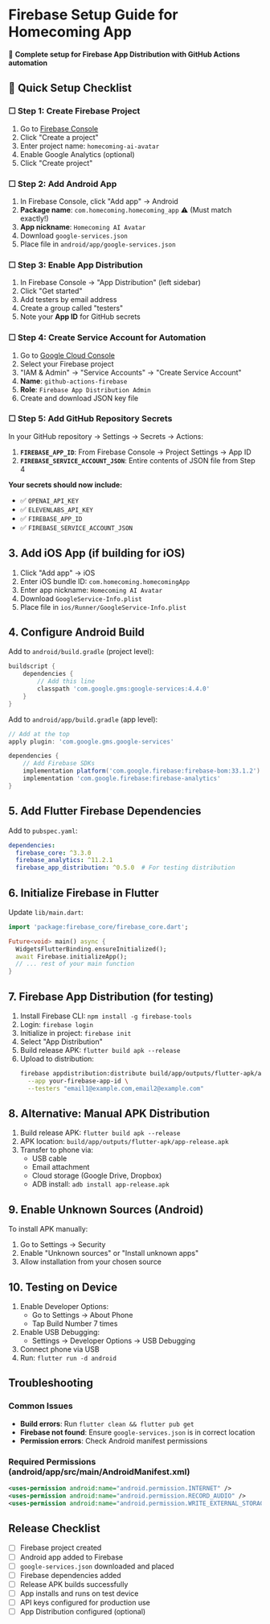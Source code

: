 # Firebase Setup Guide for Homecoming App

🚀 **Complete setup for Firebase App Distribution with GitHub Actions automation**

## 🎯 Quick Setup Checklist

### ☐ Step 1: Create Firebase Project
1. Go to [Firebase Console](https://console.firebase.google.com)
2. Click "Create a project"
3. Enter project name: `homecoming-ai-avatar`
4. Enable Google Analytics (optional)
5. Click "Create project"

### ☐ Step 2: Add Android App
1. In Firebase Console, click "Add app" → Android
2. **Package name**: `com.homecoming.homecoming_app` ⚠️ (Must match exactly!)
3. **App nickname**: `Homecoming AI Avatar`
4. Download `google-services.json`
5. Place file in `android/app/google-services.json`

### ☐ Step 3: Enable App Distribution
1. In Firebase Console → "App Distribution" (left sidebar)
2. Click "Get started"
3. Add testers by email address
4. Create a group called "testers"
5. Note your **App ID** for GitHub secrets

### ☐ Step 4: Create Service Account for Automation
1. Go to [Google Cloud Console](https://console.cloud.google.com)
2. Select your Firebase project
3. "IAM & Admin" → "Service Accounts" → "Create Service Account"
4. **Name**: `github-actions-firebase`
5. **Role**: `Firebase App Distribution Admin`
6. Create and download JSON key file

### ☐ Step 5: Add GitHub Repository Secrets
In your GitHub repository → Settings → Secrets → Actions:

1. **`FIREBASE_APP_ID`**: From Firebase Console → Project Settings → App ID
2. **`FIREBASE_SERVICE_ACCOUNT_JSON`**: Entire contents of JSON file from Step 4

**Your secrets should now include:**
- ✅ `OPENAI_API_KEY`
- ✅ `ELEVENLABS_API_KEY`  
- ✅ `FIREBASE_APP_ID`
- ✅ `FIREBASE_SERVICE_ACCOUNT_JSON`

## 3. Add iOS App (if building for iOS)

1. Click "Add app" → iOS
2. Enter iOS bundle ID: `com.homecoming.homecomingApp`
3. Enter app nickname: `Homecoming AI Avatar`
4. Download `GoogleService-Info.plist`
5. Place file in `ios/Runner/GoogleService-Info.plist`

## 4. Configure Android Build

Add to `android/build.gradle` (project level):
```gradle
buildscript {
    dependencies {
        // Add this line
        classpath 'com.google.gms:google-services:4.4.0'
    }
}
```

Add to `android/app/build.gradle` (app level):
```gradle
// Add at the top
apply plugin: 'com.google.gms.google-services'

dependencies {
    // Add Firebase SDKs
    implementation platform('com.google.firebase:firebase-bom:33.1.2')
    implementation 'com.google.firebase:firebase-analytics'
}
```

## 5. Add Flutter Firebase Dependencies

Add to `pubspec.yaml`:
```yaml
dependencies:
  firebase_core: ^3.3.0
  firebase_analytics: ^11.2.1
  firebase_app_distribution: ^0.5.0  # For testing distribution
```

## 6. Initialize Firebase in Flutter

Update `lib/main.dart`:
```dart
import 'package:firebase_core/firebase_core.dart';

Future<void> main() async {
  WidgetsFlutterBinding.ensureInitialized();
  await Firebase.initializeApp();
  // ... rest of your main function
}
```

## 7. Firebase App Distribution (for testing)

1. Install Firebase CLI: `npm install -g firebase-tools`
2. Login: `firebase login`
3. Initialize in project: `firebase init`
4. Select "App Distribution"
5. Build release APK: `flutter build apk --release`
6. Upload to distribution:
   ```bash
   firebase appdistribution:distribute build/app/outputs/flutter-apk/app-release.apk \
     --app your-firebase-app-id \
     --testers "email1@example.com,email2@example.com"
   ```

## 8. Alternative: Manual APK Distribution

1. Build release APK: `flutter build apk --release`
2. APK location: `build/app/outputs/flutter-apk/app-release.apk`
3. Transfer to phone via:
   - USB cable
   - Email attachment
   - Cloud storage (Google Drive, Dropbox)
   - ADB install: `adb install app-release.apk`

## 9. Enable Unknown Sources (Android)

To install APK manually:
1. Go to Settings → Security
2. Enable "Unknown sources" or "Install unknown apps"
3. Allow installation from your chosen source

## 10. Testing on Device

1. Enable Developer Options:
   - Go to Settings → About Phone
   - Tap Build Number 7 times
2. Enable USB Debugging:
   - Settings → Developer Options → USB Debugging
3. Connect phone via USB
4. Run: `flutter run -d android`

## Troubleshooting

### Common Issues
- **Build errors**: Run `flutter clean && flutter pub get`
- **Firebase not found**: Ensure `google-services.json` is in correct location
- **Permission errors**: Check Android manifest permissions

### Required Permissions (android/app/src/main/AndroidManifest.xml)
```xml
<uses-permission android:name="android.permission.INTERNET" />
<uses-permission android:name="android.permission.RECORD_AUDIO" />
<uses-permission android:name="android.permission.WRITE_EXTERNAL_STORAGE" />
```

## Release Checklist

- [ ] Firebase project created
- [ ] Android app added to Firebase
- [ ] `google-services.json` downloaded and placed
- [ ] Firebase dependencies added
- [ ] Release APK builds successfully
- [ ] App installs and runs on test device
- [ ] API keys configured for production use
- [ ] App Distribution configured (optional)